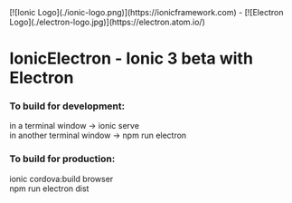 
<div>
[![Ionic Logo](./ionic-logo.png)](https://ionicframework.com)  - [![Electron Logo](./electron-logo.jpg)](https://electron.atom.io/)
</div>

# IonicElectron - Ionic 3 beta with Electron

### To build for development: <br />
  in a terminal window -> ionic serve <br />
  in another terminal window -> npm run electron

### To build for production: <br />
  ionic cordova:build browser <br />
  npm run electron dist
